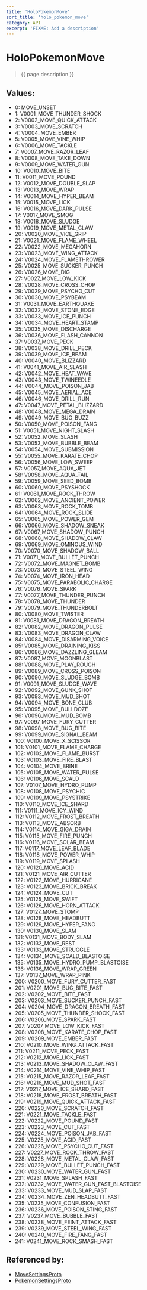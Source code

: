 ```yaml
---
title: 'HoloPokemonMove'
sort_title: 'holo_pokemon_move'
category: API
excerpt: 'FIXME: Add a description'
---
```


[comment]: <> (THIS PART IS GENERATED - AKA DON'T EDIT THIS PART MANUALLY)

# HoloPokemonMove

> {{ page.description }}

## Values:

- 0: MOVE_UNSET
- 1: V0001_MOVE_THUNDER_SHOCK
- 2: V0002_MOVE_QUICK_ATTACK
- 3: V0003_MOVE_SCRATCH
- 4: V0004_MOVE_EMBER
- 5: V0005_MOVE_VINE_WHIP
- 6: V0006_MOVE_TACKLE
- 7: V0007_MOVE_RAZOR_LEAF
- 8: V0008_MOVE_TAKE_DOWN
- 9: V0009_MOVE_WATER_GUN
- 10: V0010_MOVE_BITE
- 11: V0011_MOVE_POUND
- 12: V0012_MOVE_DOUBLE_SLAP
- 13: V0013_MOVE_WRAP
- 14: V0014_MOVE_HYPER_BEAM
- 15: V0015_MOVE_LICK
- 16: V0016_MOVE_DARK_PULSE
- 17: V0017_MOVE_SMOG
- 18: V0018_MOVE_SLUDGE
- 19: V0019_MOVE_METAL_CLAW
- 20: V0020_MOVE_VICE_GRIP
- 21: V0021_MOVE_FLAME_WHEEL
- 22: V0022_MOVE_MEGAHORN
- 23: V0023_MOVE_WING_ATTACK
- 24: V0024_MOVE_FLAMETHROWER
- 25: V0025_MOVE_SUCKER_PUNCH
- 26: V0026_MOVE_DIG
- 27: V0027_MOVE_LOW_KICK
- 28: V0028_MOVE_CROSS_CHOP
- 29: V0029_MOVE_PSYCHO_CUT
- 30: V0030_MOVE_PSYBEAM
- 31: V0031_MOVE_EARTHQUAKE
- 32: V0032_MOVE_STONE_EDGE
- 33: V0033_MOVE_ICE_PUNCH
- 34: V0034_MOVE_HEART_STAMP
- 35: V0035_MOVE_DISCHARGE
- 36: V0036_MOVE_FLASH_CANNON
- 37: V0037_MOVE_PECK
- 38: V0038_MOVE_DRILL_PECK
- 39: V0039_MOVE_ICE_BEAM
- 40: V0040_MOVE_BLIZZARD
- 41: V0041_MOVE_AIR_SLASH
- 42: V0042_MOVE_HEAT_WAVE
- 43: V0043_MOVE_TWINEEDLE
- 44: V0044_MOVE_POISON_JAB
- 45: V0045_MOVE_AERIAL_ACE
- 46: V0046_MOVE_DRILL_RUN
- 47: V0047_MOVE_PETAL_BLIZZARD
- 48: V0048_MOVE_MEGA_DRAIN
- 49: V0049_MOVE_BUG_BUZZ
- 50: V0050_MOVE_POISON_FANG
- 51: V0051_MOVE_NIGHT_SLASH
- 52: V0052_MOVE_SLASH
- 53: V0053_MOVE_BUBBLE_BEAM
- 54: V0054_MOVE_SUBMISSION
- 55: V0055_MOVE_KARATE_CHOP
- 56: V0056_MOVE_LOW_SWEEP
- 57: V0057_MOVE_AQUA_JET
- 58: V0058_MOVE_AQUA_TAIL
- 59: V0059_MOVE_SEED_BOMB
- 60: V0060_MOVE_PSYSHOCK
- 61: V0061_MOVE_ROCK_THROW
- 62: V0062_MOVE_ANCIENT_POWER
- 63: V0063_MOVE_ROCK_TOMB
- 64: V0064_MOVE_ROCK_SLIDE
- 65: V0065_MOVE_POWER_GEM
- 66: V0066_MOVE_SHADOW_SNEAK
- 67: V0067_MOVE_SHADOW_PUNCH
- 68: V0068_MOVE_SHADOW_CLAW
- 69: V0069_MOVE_OMINOUS_WIND
- 70: V0070_MOVE_SHADOW_BALL
- 71: V0071_MOVE_BULLET_PUNCH
- 72: V0072_MOVE_MAGNET_BOMB
- 73: V0073_MOVE_STEEL_WING
- 74: V0074_MOVE_IRON_HEAD
- 75: V0075_MOVE_PARABOLIC_CHARGE
- 76: V0076_MOVE_SPARK
- 77: V0077_MOVE_THUNDER_PUNCH
- 78: V0078_MOVE_THUNDER
- 79: V0079_MOVE_THUNDERBOLT
- 80: V0080_MOVE_TWISTER
- 81: V0081_MOVE_DRAGON_BREATH
- 82: V0082_MOVE_DRAGON_PULSE
- 83: V0083_MOVE_DRAGON_CLAW
- 84: V0084_MOVE_DISARMING_VOICE
- 85: V0085_MOVE_DRAINING_KISS
- 86: V0086_MOVE_DAZZLING_GLEAM
- 87: V0087_MOVE_MOONBLAST
- 88: V0088_MOVE_PLAY_ROUGH
- 89: V0089_MOVE_CROSS_POISON
- 90: V0090_MOVE_SLUDGE_BOMB
- 91: V0091_MOVE_SLUDGE_WAVE
- 92: V0092_MOVE_GUNK_SHOT
- 93: V0093_MOVE_MUD_SHOT
- 94: V0094_MOVE_BONE_CLUB
- 95: V0095_MOVE_BULLDOZE
- 96: V0096_MOVE_MUD_BOMB
- 97: V0097_MOVE_FURY_CUTTER
- 98: V0098_MOVE_BUG_BITE
- 99: V0099_MOVE_SIGNAL_BEAM
- 100: V0100_MOVE_X_SCISSOR
- 101: V0101_MOVE_FLAME_CHARGE
- 102: V0102_MOVE_FLAME_BURST
- 103: V0103_MOVE_FIRE_BLAST
- 104: V0104_MOVE_BRINE
- 105: V0105_MOVE_WATER_PULSE
- 106: V0106_MOVE_SCALD
- 107: V0107_MOVE_HYDRO_PUMP
- 108: V0108_MOVE_PSYCHIC
- 109: V0109_MOVE_PSYSTRIKE
- 110: V0110_MOVE_ICE_SHARD
- 111: V0111_MOVE_ICY_WIND
- 112: V0112_MOVE_FROST_BREATH
- 113: V0113_MOVE_ABSORB
- 114: V0114_MOVE_GIGA_DRAIN
- 115: V0115_MOVE_FIRE_PUNCH
- 116: V0116_MOVE_SOLAR_BEAM
- 117: V0117_MOVE_LEAF_BLADE
- 118: V0118_MOVE_POWER_WHIP
- 119: V0119_MOVE_SPLASH
- 120: V0120_MOVE_ACID
- 121: V0121_MOVE_AIR_CUTTER
- 122: V0122_MOVE_HURRICANE
- 123: V0123_MOVE_BRICK_BREAK
- 124: V0124_MOVE_CUT
- 125: V0125_MOVE_SWIFT
- 126: V0126_MOVE_HORN_ATTACK
- 127: V0127_MOVE_STOMP
- 128: V0128_MOVE_HEADBUTT
- 129: V0129_MOVE_HYPER_FANG
- 130: V0130_MOVE_SLAM
- 131: V0131_MOVE_BODY_SLAM
- 132: V0132_MOVE_REST
- 133: V0133_MOVE_STRUGGLE
- 134: V0134_MOVE_SCALD_BLASTOISE
- 135: V0135_MOVE_HYDRO_PUMP_BLASTOISE
- 136: V0136_MOVE_WRAP_GREEN
- 137: V0137_MOVE_WRAP_PINK
- 200: V0200_MOVE_FURY_CUTTER_FAST
- 201: V0201_MOVE_BUG_BITE_FAST
- 202: V0202_MOVE_BITE_FAST
- 203: V0203_MOVE_SUCKER_PUNCH_FAST
- 204: V0204_MOVE_DRAGON_BREATH_FAST
- 205: V0205_MOVE_THUNDER_SHOCK_FAST
- 206: V0206_MOVE_SPARK_FAST
- 207: V0207_MOVE_LOW_KICK_FAST
- 208: V0208_MOVE_KARATE_CHOP_FAST
- 209: V0209_MOVE_EMBER_FAST
- 210: V0210_MOVE_WING_ATTACK_FAST
- 211: V0211_MOVE_PECK_FAST
- 212: V0212_MOVE_LICK_FAST
- 213: V0213_MOVE_SHADOW_CLAW_FAST
- 214: V0214_MOVE_VINE_WHIP_FAST
- 215: V0215_MOVE_RAZOR_LEAF_FAST
- 216: V0216_MOVE_MUD_SHOT_FAST
- 217: V0217_MOVE_ICE_SHARD_FAST
- 218: V0218_MOVE_FROST_BREATH_FAST
- 219: V0219_MOVE_QUICK_ATTACK_FAST
- 220: V0220_MOVE_SCRATCH_FAST
- 221: V0221_MOVE_TACKLE_FAST
- 222: V0222_MOVE_POUND_FAST
- 223: V0223_MOVE_CUT_FAST
- 224: V0224_MOVE_POISON_JAB_FAST
- 225: V0225_MOVE_ACID_FAST
- 226: V0226_MOVE_PSYCHO_CUT_FAST
- 227: V0227_MOVE_ROCK_THROW_FAST
- 228: V0228_MOVE_METAL_CLAW_FAST
- 229: V0229_MOVE_BULLET_PUNCH_FAST
- 230: V0230_MOVE_WATER_GUN_FAST
- 231: V0231_MOVE_SPLASH_FAST
- 232: V0232_MOVE_WATER_GUN_FAST_BLASTOISE
- 233: V0233_MOVE_MUD_SLAP_FAST
- 234: V0234_MOVE_ZEN_HEADBUTT_FAST
- 235: V0235_MOVE_CONFUSION_FAST
- 236: V0236_MOVE_POISON_STING_FAST
- 237: V0237_MOVE_BUBBLE_FAST
- 238: V0238_MOVE_FEINT_ATTACK_FAST
- 239: V0239_MOVE_STEEL_WING_FAST
- 240: V0240_MOVE_FIRE_FANG_FAST
- 241: V0241_MOVE_ROCK_SMASH_FAST

## Referenced by:

- [MoveSettingsProto](../../messages/MoveSettingsProto/)
- [PokemonSettingsProto](../../messages/PokemonSettingsProto/)

[comment]: <> (YOU CAN EDIT AFTER THIS)
